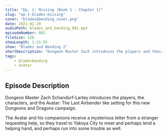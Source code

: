 ```yaml
---
title: "Ep. 1: Missing (Book 1 - Chapter 1)"
slug: "ep-1-blades-missing"
cover: "blades&bending_cover.png"
date: 2021-01-29
audioPath: blades_and_bending_001.mp3
episodeNumber: 001
fileSize: 126
showLength: 1:31:55
show: "Blades and Bending 2"
shortDescription: "Dungeon Master Zach introduces the players and their characters and sets the scene for this adventure set in the Avatar Universe"
tags:
    - bladesbending
    - avatar
---
```


## Episode Description

Dungeon Master Zach Schandorf-Lartey introduces the players, the characters, and the Avatar: The Last Airbender like setting for this new Dungeons and Dragons campaign. 

The Avatar and his companions receive a mysterious letter from a stranger requesting help, so they travel to Yakoya City to meet and perhaps lend a helping hand, and perhaps run into some trouble as well.